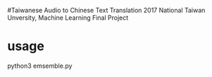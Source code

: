 #Taiwanese Audio to Chinese Text Translation
2017 National Taiwan Unversity, Machine Learning Final Project

# usage
python3 emsemble.py

